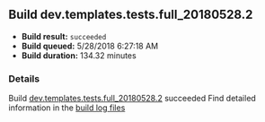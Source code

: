 ## Build dev.templates.tests.full_20180528.2
- **Build result:** `succeeded`
- **Build queued:** 5/28/2018 6:27:18 AM
- **Build duration:** 134.32 minutes
### Details
Build [dev.templates.tests.full_20180528.2](https://winappstudio.visualstudio.com/web/build.aspx?pcguid=a4ef43be-68ce-4195-a619-079b4d9834c2&builduri=vstfs%3a%2f%2f%2fBuild%2fBuild%2f25753) succeeded
Find detailed information in the [build log files](https://uwpctdiags.blob.core.windows.net/buildlogs/dev.templates.tests.full_20180528.2_logs.zip)
